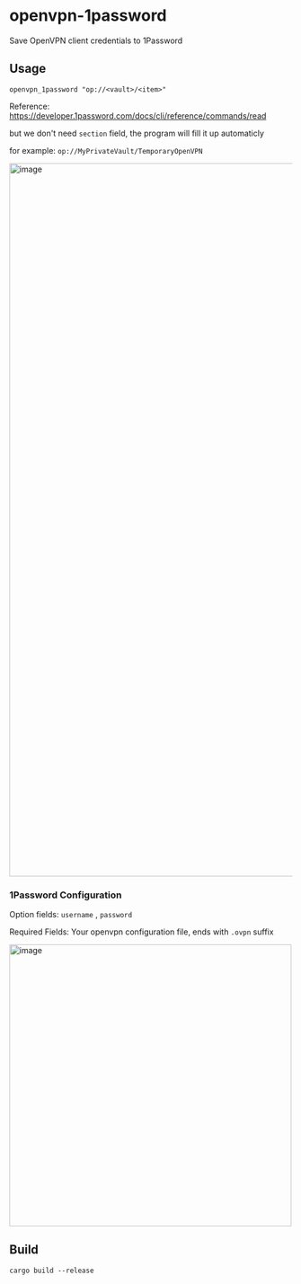 # openvpn-1password
Save OpenVPN client credentials to 1Password

## Usage

`openvpn_1password "op://<vault>/<item>"`

Reference: https://developer.1password.com/docs/cli/reference/commands/read

but we don't need `section` field, the program will fill it up automaticly

for example: `op://MyPrivateVault/TemporaryOpenVPN`

<img width="1270" alt="image" src="https://user-images.githubusercontent.com/43605695/218957462-d4fe0dda-707f-4997-bfeb-753cf8a56167.png">

### 1Password Configuration

Option fields: `username` , `password`

Required Fields: Your openvpn configuration file, ends with `.ovpn` suffix

<img width="502" alt="image" src="https://user-images.githubusercontent.com/43605695/218957851-0b03ea3e-e175-470b-83e8-5355037ec494.png">

## Build

`cargo build --release`

